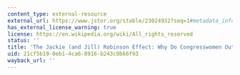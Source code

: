 ```yaml
---
content_type: external-resource
external_url: https://www.jstor.org/stable/23024932?seq=1#metadata_info_tab_contents
has_external_license_warning: true
license: https://en.wikipedia.org/wiki/All_rights_reserved
status: ''
title: 'The Jackie (and Jill) Robinson Effect: Why Do Congresswomen Outperform Congressmen?'
uid: 21cf5b19-0eb1-4ca6-8916-b243c0b66f93
wayback_url: ''
---
```

